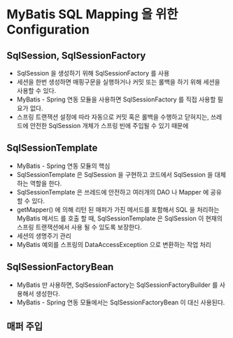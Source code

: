 # MyBatis SQL Mapping 을 위한 Configuration

## SqlSession, SqlSessionFactory
* SqlSession 을 생성하기 위해 SqlSessionFactory 를 사용
* 세션을 한번 생성하면 매핑구문을 실행하거나 커밋 또는 롤백을 하기 위해 세션을 사용할 수 있다.
* MyBatis - Spring 연동 모듈을 사용하면 SqlSessionFactory 를 직접 사용할 필요가 없다.
* 스프링 트랜잭션 설정에 따라 자동으로 커밋 혹은 롤백을 수행하고 닫혀지는, 쓰레드에 안전한 SqlSession 개체가 스프링 빈에 주입될 수 있기 때문에

## SqlSessionTemplate
* MyBatis - Spring 연동 모듈의 핵심
* SqlSessionTemplate 은 SqlSession 을 구현하고 코드에서 SqlSession 을 대체하는 역할을 한다.
* SqlSessionTemplate 은 쓰레드에 안전하고 여러개의 DAO 나 Mapper 에 공유할 수 있다.
* getMapper() 에 의해 리턴 된 매퍼가 가진 메서드를 포함해서 SQL 을 처리하는 MyBatis 메서드 를 호출 할 때, SqlSessionTemplate 은 SqlSession 이 현재의 스프링 트랜잭션에서 사용 될 수 있도록 보장한다.
* 세션의 생명주기 관리
* MyBatis 예외를 스프링의 DataAccessException 으로 변환하는 작업 처리

## SqlSessionFactoryBean
* MyBatis 만 사용하면, SqlSessionFactory는 SqlSessionFactoryBuilder 를 사용해서 생성한다.
* MyBatis - Spring 연동 모듈에서는 SqlSessionFactoryBean 이 대신 사용된다.

## 매퍼 주입
